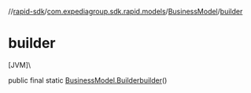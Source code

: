 //[rapid-sdk](../../../index.md)/[com.expediagroup.sdk.rapid.models](../index.md)/[BusinessModel](index.md)/[builder](builder.md)

# builder

[JVM]\

public final static [BusinessModel.Builder](-builder/index.md)[builder](builder.md)()
